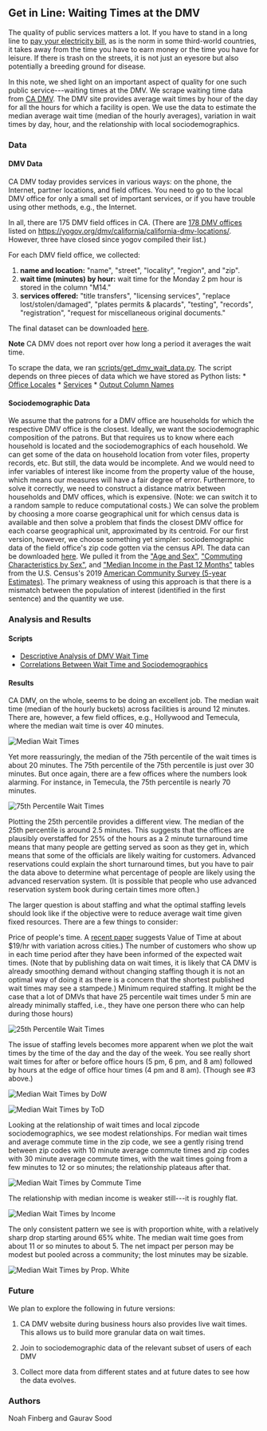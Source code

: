 ## Get in Line: Waiting Times at the DMV
 
The quality of public services matters a lot. If you have to stand in a long line to [pay your electricity bill](https://www.bbc.com/news/world-asia-india-38088385), as is the norm in some third-world countries, it takes away from the time you have to earn money or the time you have for leisure. If there is trash on the streets, it is not just an eyesore but also potentially a breeding ground for disease. 

In this note, we shed light on an important aspect of quality for one such public service---waiting times at the DMV. We scrape waiting time data from [CA DMV](https://www.dmv.ca.gov/). The DMV site provides average wait times by hour of the day for all the hours for which a facility is open. We use the data to estimate the median average wait time (median of the hourly averages), variation in wait times by day, hour, and the relationship with local sociodemographics. 

### Data

#### DMV Data

CA DMV today provides services in various ways: on the phone, the Internet, partner locations, and field offices. You need to go to the local DMV office for only a small set of important services, or if you have trouble using other methods, e.g., the Internet.    

In all, there are 175 DMV field offices in CA. (There are [178 DMV offices](data/yogov_dmv_list.txt) listed on https://yogov.org/dmv/california/california-dmv-locations/. However, three have closed since yogov compiled their list.)

For each DMV field office, we collected:

1. **name and location:** "name", "street", "locality", "region", and "zip".
2. **wait time (minutes) by hour:** wait time for the Monday 2 pm hour is stored in the column "M14."
3. **services offered:** "title transfers", "licensing services", "replace lost/stolen/damaged", "plates permits & placards", "testing", "records", "registration", "request for miscellaneous original documents."

The final dataset can be downloaded [here](https://github.com/soodoku/wait/blob/master/data/dmv_data_output_12_14_2020.csv). 

**Note** CA DMV does not report over how long a period it averages the wait time. 

To scrape the data, we ran [scripts/get_dmv_wait_data.py](scripts/get_dmv_wait_data.py). The script depends on three pieces of data which we have stored as Python lists:
    * [Office Locales](scripts/ca_locales.py)
    * [Services](scripts/services.py)
    * [Output Column Names](scripts/output_columns.py)

#### Sociodemographic Data

We assume that the patrons for a DMV office are households for which the respective DMV office is the closest. Ideally, we want the sociodemographic composition of the patrons. But that requires us to know where each household is located and the sociodemographics of each household. We can get some of the data on household location from voter files, property records, etc. But still, the data would be incomplete.  And we would need to infer variables of interest like income from the property value of the house, which means our measures will have a fair degree of error. Furthermore, to solve it correctly, we need to construct a distance matrix between households and DMV offices, which is expensive. (Note: we can switch it to a random sample to reduce computational costs.)  We can solve the problem by choosing a more coarse geographical unit for which census data is available and then solve a problem that finds the closest DMV office for each coarse geographical unit, approximated by its centroid. For our first version, however, we choose something yet simpler: sociodemographic data of the field office's zip code gotten via the census API. The data can be downloaded [here](data/ca_census_data/). We pulled it from the ["Age and Sex"](https://data.census.gov/cedsci/table?q=S0101&tid=ACSST5Y2019.S0101), ["Commuting Characteristics by Sex"](https://data.census.gov/cedsci/table?q=S0801&tid=ACSST5Y2019.S0801), and ["Median Income in the Past 12 Months"](https://data.census.gov/cedsci/table?q=S1903&tid=ACSST5Y2019.S1903) tables from the U.S. Census's 2019 [American Community Survey (5-year Estimates)](https://www.census.gov/programs-surveys/acs/about.html). The primary weakness of using this approach is that there is a mismatch between the population of interest (identified in the first sentence) and the quantity we use. 

### Analysis and Results

#### Scripts

* [Descriptive Analysis of DMV Wait Time](DMV.ipynb)
* [Correlations Between Wait Time and Sociodemographics](Sociodem.ipynb)

#### Results

CA DMV, on the whole, seems to be doing an excellent job. The median wait time (median of the hourly buckets) across facilities is around 12 minutes. There are, however, a few field offices, e.g., Hollywood and Temecula, where the median wait time is over 40 minutes.

![Median Wait Times](figs/dmv_average_wait_by_field_office.png)

Yet more reassuringly, the median of the 75th percentile of the wait times is about 20 minutes. The 75th percentile of the 75th percentile is just over 30 minutes. But once again, there are a few offices where the numbers look alarming. For instance, in Temecula, the 75th percentile is nearly 70 minutes.

![75th Percentile Wait Times](figs/dmv_75_percentile_wait_by_field_office.png)

Plotting the 25th percentile provides a different view. The median of the 25th percentile is around 2.5 minutes. This suggests that the offices are plausibly overstaffed for 25% of the hours as a 2 minute turnaround time means that many people are getting served as soon as they get in, which means that some of the officials are likely waiting for customers. Advanced reservations could explain the short turnaround times, but you have to pair the data above to determine what percentage of people are likely using the advanced reservation system. (It is possible that people who use advanced reservation system book during certain times more often.) 

The larger question is about staffing and what the optimal staffing levels should look like if the objective were to reduce average wait time given fixed resources. There are a few things to consider:

Price of people's time. A [recent paper](http://s3.amazonaws.com/fieldexperiments-papers2/papers/00720.pdf) suggests Value of Time at about $19/hr with variation across cities.)
The number of customers who show up in each time period after they have been informed of the expected wait times.  (Note that by publishing data on wait times, it is likely that CA DMV is already smoothing demand without changing staffing though it is not an optimal way of doing it as there is a concern that the shortest published wait times may see a stampede.) 
Minimum required staffing. It might be the case that a lot of DMVs that have 25 percentile wait times under 5 min are already minimally staffed, i.e., they have one person there who can help during those hours)

![25th Percentile Wait Times](figs/dmv_25_percentile_wait_by_field_office.png)

The issue of staffing levels becomes more apparent when we plot the wait times by the time of the day and the day of the week. You see really short wait times for after or before office hours (5 pm, 6 pm, and 8 am) followed by hours at the edge of office hour times (4 pm and 8 am). (Though see #3 above.)

![Median Wait Times by DoW](figs/dmv_median_wait_time_by_day_by_field_office.png)

![Median Wait Times by ToD](figs/dmv_median_wait_time_by_hour_by_field_office.png)

Looking at the relationship of wait times and local zipcode sociodemographics, we see modest relationships. For median wait times and average commute time in the zip code, we see a gently rising trend between zip codes with 10 minute average commute times and zip codes with 30 minute average commute times, with the wait times going from a few minutes to 12 or so minutes; the relationship plateaus after that.

![Median Wait Times by Commute Time](figs/loess_avg_commute_dmv_median_wait.png)

The relationship with median income is weaker still---it is roughly flat. 

![Median Wait Times by Income](figs/loess_median_household_income_dmv_median_wait.png)

The only consistent pattern we see is with proportion white, with a relatively sharp drop starting around 65% white. The median wait time goes from about 11 or so minutes to about 5. The net impact per person may be modest but pooled across a community; the lost minutes may be sizable. 

![Median Wait Times by Prop. White](figs/loess_percentage_of_population_white_dmv_median_wait.png)

### Future

We plan to explore the following in future versions: 

1. CA DMV website during business hours also provides live wait times. This allows us to build more granular data on wait times. 

2. Join to sociodemographic data of the relevant subset of users of each DMV

3. Collect more data from different states and at future dates to see how the data evolves. 

### Authors 

Noah Finberg and Gaurav Sood

